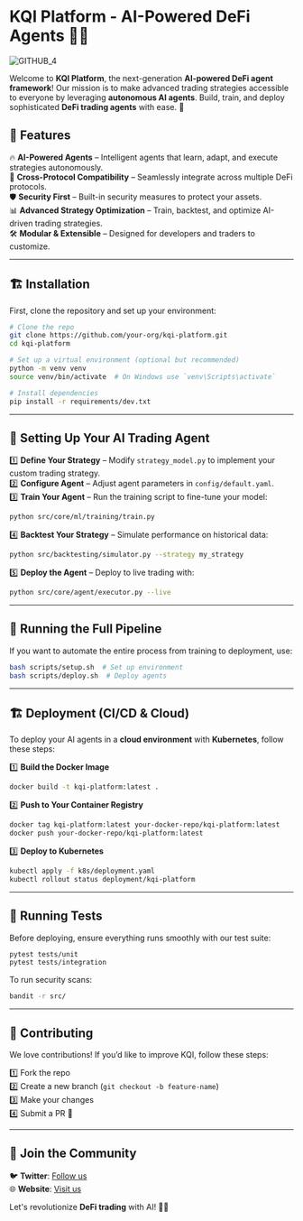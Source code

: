 # KQI Platform - AI-Powered DeFi Agents 🤖💸

![GITHUB_4](https://github.com/user-attachments/assets/ede7a6a2-9a43-4544-a94e-4c6869e56d74)

Welcome to **KQI Platform**, the next-generation **AI-powered DeFi agent framework**! Our mission is to make advanced trading strategies accessible to everyone by leveraging **autonomous AI agents**. Build, train, and deploy sophisticated **DeFi trading agents** with ease. 🎯

## 🚀 Features

🔥 **AI-Powered Agents** – Intelligent agents that learn, adapt, and execute strategies autonomously.  
🔗 **Cross-Protocol Compatibility** – Seamlessly integrate across multiple DeFi protocols.  
🛡️ **Security First** – Built-in security measures to protect your assets.  
📊 **Advanced Strategy Optimization** – Train, backtest, and optimize AI-driven trading strategies.  
🛠️ **Modular & Extensible** – Designed for developers and traders to customize.  

---

## 🏗️ Installation

First, clone the repository and set up your environment:

```bash
# Clone the repo
git clone https://github.com/your-org/kqi-platform.git
cd kqi-platform

# Set up a virtual environment (optional but recommended)
python -m venv venv
source venv/bin/activate  # On Windows use `venv\Scripts\activate`

# Install dependencies
pip install -r requirements/dev.txt
```

---

## 🎯 Setting Up Your AI Trading Agent

1️⃣ **Define Your Strategy** – Modify `strategy_model.py` to implement your custom trading strategy.  
2️⃣ **Configure Agent** – Adjust agent parameters in `config/default.yaml`.  
3️⃣ **Train Your Agent** – Run the training script to fine-tune your model:
   ```bash
   python src/core/ml/training/train.py
   ```
4️⃣ **Backtest Your Strategy** – Simulate performance on historical data:
   ```bash
   python src/backtesting/simulator.py --strategy my_strategy
   ```
5️⃣ **Deploy the Agent** – Deploy to live trading with:
   ```bash
   python src/core/agent/executor.py --live
   ```

---

## 🔄 Running the Full Pipeline

If you want to automate the entire process from training to deployment, use:
```bash
bash scripts/setup.sh  # Set up environment
bash scripts/deploy.sh  # Deploy agents
```

---

## 🏗️ Deployment (CI/CD & Cloud)

To deploy your AI agents in a **cloud environment** with **Kubernetes**, follow these steps:

1️⃣ **Build the Docker Image**
```bash
docker build -t kqi-platform:latest .
```

2️⃣ **Push to Your Container Registry**
```bash
docker tag kqi-platform:latest your-docker-repo/kqi-platform:latest
docker push your-docker-repo/kqi-platform:latest
```

3️⃣ **Deploy to Kubernetes**
```bash
kubectl apply -f k8s/deployment.yaml
kubectl rollout status deployment/kqi-platform
```

---

## 🧪 Running Tests

Before deploying, ensure everything runs smoothly with our test suite:
```bash
pytest tests/unit
pytest tests/integration
```

To run security scans:
```bash
bandit -r src/
```

---

## 📜 Contributing

We love contributions! If you’d like to improve KQI, follow these steps:

1️⃣ Fork the repo  
2️⃣ Create a new branch (`git checkout -b feature-name`)  
3️⃣ Make your changes  
4️⃣ Submit a PR 🚀  

---

## 🤝 Join the Community

🐦 **Twitter**: [Follow us](https://twitter.com/KQI)  
🌐 **Website**: [Visit us](https://kqi.ai)  

Let's revolutionize **DeFi trading** with AI! 🚀💡

